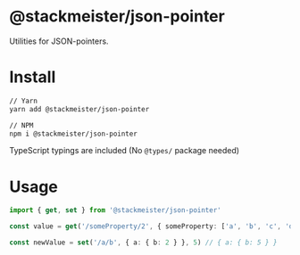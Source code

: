 @stackmeister/json-pointer
==============================

Utilities for JSON-pointers.

Install
=======

```bash
// Yarn
yarn add @stackmeister/json-pointer

// NPM
npm i @stackmeister/json-pointer
```

TypeScript typings are included (No `@types/` package needed)

Usage
=====

```ts
import { get, set } from '@stackmeister/json-pointer'

const value = get('/someProperty/2', { someProperty: ['a', 'b', 'c', 'd'] }) // "c"

const newValue = set('/a/b', { a: { b: 2 } }, 5) // { a: { b: 5 } }
```
